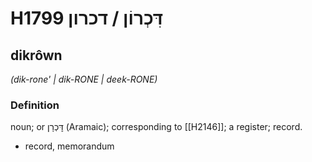 # H1799 דִּכְרוֹן / דכרון

## dikrôwn

_(dik-rone' | dik-RONE | deek-RONE)_

### Definition

noun; or דׇּכְרָן (Aramaic); corresponding to [[H2146]]; a register; record.

- record, memorandum
